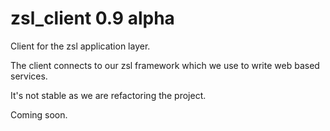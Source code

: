 # zsl_client 0.9 alpha
Client for the zsl application layer.

The client connects to our zsl framework which we use to write web based services.

It's not stable as we are refactoring the project.

Coming soon.
